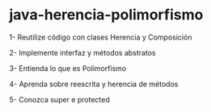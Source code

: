 # java-herencia-polimorfismo

1-  Reutilize código con clases Herencia y Composición

2-  Implemente interfaz y métodos abstratos

3-  Entienda lo que es Polimorfismo

4-  Aprenda sobre reescrita y herencia de métodos

5-  Conozca super e protected
